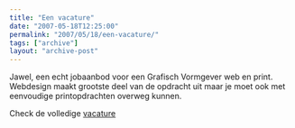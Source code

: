 ```yaml
---
title: "Een vacature"
date: "2007-05-18T12:25:00"
permalink: "2007/05/18/een-vacature/"
tags: ["archive"]
layout: "archive-post"
---
```

Jawel, een echt jobaanbod voor een Grafisch Vormgever web en print. Webdesign maakt grootste deel van de opdracht uit maar je moet ook met eenvoudige printopdrachten overweg kunnen.

Check de volledige [](http://www.donebysimon.be/vacature-grafisch-talent-web-en-print.pdf "vacature")[vacature](http://www.donebysimon.be/2007/05/18/een-vacature/vacature/ "vacature")
